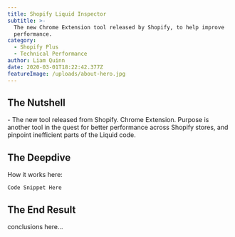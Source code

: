 ```yaml
---
title: Shopify Liquid Inspector
subtitle: >-
  The new Chrome Extension tool released by Shopify, to help improve
  performance.
category:
  - Shopify Plus
  - Technical Performance
author: Liam Quinn
date: 2020-03-01T18:22:42.377Z
featureImage: /uploads/about-hero.jpg
---
```

## The Nutshell

\- The new tool released from Shopify. Chrome Extension. Purpose is another tool in the quest for better performance across Shopify stores, and pinpoint inefficient parts of the Liquid code.



## The Deepdive

How it works here:

```
Code Snippet Here
```

## The End Result

conclusions here...